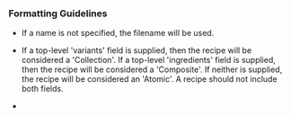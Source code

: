 ### Formatting Guidelines

- If a name is not specified, the filename will be used.

- If a top-level 'variants' field is supplied, then the recipe will be considered a 'Collection'. If a top-level 'ingredients' field is supplied, then the recipe will be considered a 'Composite'. If neither is supplied, the recipe will be considered an 'Atomic'. A recipe should not include both fields.

- 